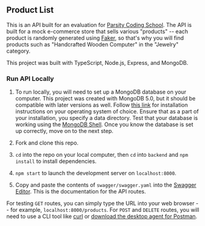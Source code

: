 ## Product List

This is an API built for an evaluation for [Parsity Coding School](https://parsity.io/). The API is built for a mock e-commerce store that sells various "products" -- each product is randomly generated using [Faker](https://fakerjs.dev/), so that's why you will find products such as "Handcrafted Wooden Computer" in the "Jewelry" category.

This project was built with TypeScript, Node.js, Express, and MongoDB.

### Run API Locally

1. To run locally, you will need to set up a MongoDB database on your computer. This project was created with MongoDB 5.0, but it should be compatible with later versions as well. Follow [this link](https://www.mongodb.com/docs/manual/installation/) for installation instructions on your operating system of choice. Ensure that as a part of your installation, you specify a data directory. Test that your database is working using the [MongoDB Shell](https://www.mongodb.com/docs/mongodb-shell/). Once you know the database is set up correctly, move on to the next step.

2. Fork and clone this repo.

3. `cd` into the repo on your local computer, then `cd` into `backend` and `npm install` to install dependencies.

4. `npm start` to launch the development server on `localhost:8000`.

5. Copy and paste the contents of `swagger/swagger.yaml` into the [Swagger Editor](https://editor.swagger.io/). This is the documentation for the API routes.

For testing `GET` routes, you can simply type the URL into your web browser -- for example, `localhost:8000/products`. For `POST` and `DELETE` routes, you will need to use a CLI tool like [curl](https://en.wikipedia.org/wiki/CURL) or [download the desktop agent for Postman](https://www.postman.com/downloads/).
